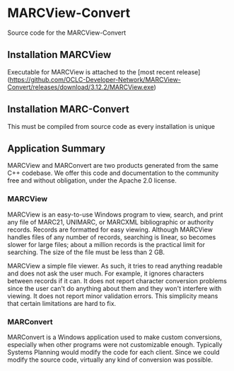 # MARCView-Convert

Source code for the MARCView-Convert

## Installation MARCView

Executable for MARCView is attached to the [most recent release] (https://github.com/OCLC-Developer-Network/MARCView-Convert/releases/download/3.12.2/MARCView.exe)

## Installation MARC-Convert
This must be compiled from source code as every installation is unique

## Application Summary

MARCView and MARConvert are two products generated from the same C++ codebase.
We offer this code and documentation to the community free and without obligation,
under the Apache 2.0 license.

### MARCView

MARCView is an easy-to-use Windows program to view, search, and print any file of
MARC21, UNIMARC, or MARCXML bibliographic or authority records. Records are
formatted for easy viewing. Although MARCView handles files of any number of
records, searching is linear, so becomes slower for large files; about a million records is
the practical limit for searching. The size of the file must be less than 2 GB.

MARCView a simple file viewer. As such, it tries to read anything readable and does not
ask the user much. For example, it ignores characters between records if it can. It does
not report character conversion problems since the user can't do anything about them and
they won't interfere with viewing. It does not report minor validation errors.
This simplicity means that certain limitations are hard to fix.

### MARConvert

MARConvert is a Windows application used to make custom conversions, especially
when other programs were not customizable enough. Typically Systems Planning would
modify the code for each client. Since we could modify the source code, virtually any
kind of conversion was possible.
